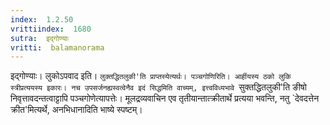 ```yaml
---
index:  1.2.50
vrittiindex:  1680
sutra:  इद्गोण्याः
vritti:  balamanorama 
---
```


इद्गोण्याः। लुकोऽपवाद इति। `लुक्तद्धितलुकी'ति प्राप्तस्येत्यर्थः। पञ्चगोणिरिति। आर्हीयस्य ठको लुकि स्त्रीप्रत्ययस्य इकारः। नच उपसर्जनह्यस्वत्वेनैव इदं सिद्धमिति वाच्यम्, इत्त्वविध्यभावे `सुक्तद्धितलुकी'ति ङीषो निवृत्तावदन्तत्वाट्टापि पञ्चगोणेत्यापत्तेः। मूलद्रव्यवाचिन एव तृतीयान्तात्क्रीतार्थे प्रत्यया भवन्ति, नतु `देवदत्तेन क्रीत'मित्यर्थे, अनभिधानादिति भाष्ये स्पष्टम्। 


